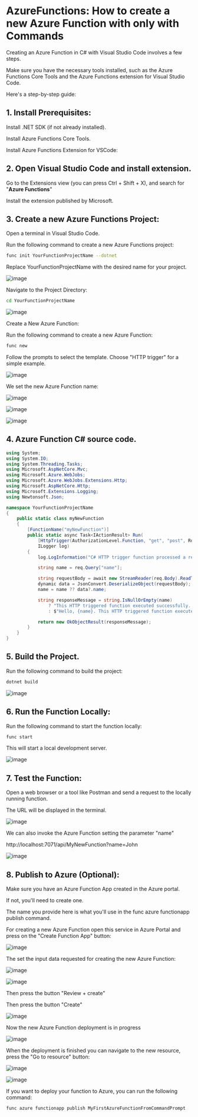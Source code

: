 # AzureFunctions: How to create a new Azure Function with only with Commands

Creating an Azure Function in C# with Visual Studio Code involves a few steps.

Make sure you have the necessary tools installed, such as the Azure Functions Core Tools and the Azure Functions extension for Visual Studio Code.

Here's a step-by-step guide:

## 1. Install Prerequisites:

Install .NET SDK (if not already installed).

Install Azure Functions Core Tools.

Install Azure Functions Extension for VSCode:

## 2. Open Visual Studio Code and install extension.

Go to the Extensions view (you can press Ctrl + Shift + X), and search for "**Azure Functions**"

Install the extension published by Microsoft.

## 3. Create a new Azure Functions Project:

Open a terminal in Visual Studio Code.

Run the following command to create a new Azure Functions project:

```bash
func init YourFunctionProjectName --dotnet
```

Replace YourFunctionProjectName with the desired name for your project.

![image](https://github.com/luiscoco/AzureFunctions_CreateNewWithCommands_in_VSCode/assets/32194879/8cb470a0-a54f-4003-8d48-e2a5b105bf50)

Navigate to the Project Directory:

```bash
cd YourFunctionProjectName
```

![image](https://github.com/luiscoco/AzureFunctions_CreateNewWithCommands_in_VSCode/assets/32194879/7d28a6f1-68e4-4663-aa04-ec9945a6e7ee)

Create a New Azure Function:

Run the following command to create a new Azure Function:

```bash
func new
```

Follow the prompts to select the template. Choose "HTTP trigger" for a simple example.

![image](https://github.com/luiscoco/AzureFunctions_CreateNewWithCommands_in_VSCode/assets/32194879/970ba539-6271-4bb5-b918-430923566096)

We set the new Azure Function name:

![image](https://github.com/luiscoco/AzureFunctions_CreateNewWithCommands_in_VSCode/assets/32194879/6f7b448d-3021-4fc3-9c94-17828cb70917)

![image](https://github.com/luiscoco/AzureFunctions_CreateNewWithCommands_in_VSCode/assets/32194879/a2ecf5da-09c6-40d0-8b0f-849f8f0fa831)

![image](https://github.com/luiscoco/AzureFunctions_CreateNewWithCommands_in_VSCode/assets/32194879/2cf70d7d-e909-42f4-8ced-5d42191f52cf)

## 4. Azure Function C# source code.

```csharp
using System;
using System.IO;
using System.Threading.Tasks;
using Microsoft.AspNetCore.Mvc;
using Microsoft.Azure.WebJobs;
using Microsoft.Azure.WebJobs.Extensions.Http;
using Microsoft.AspNetCore.Http;
using Microsoft.Extensions.Logging;
using Newtonsoft.Json;

namespace YourFunctionProjectName
{
    public static class myNewFunction
    {
        [FunctionName("myNewFunction")]
        public static async Task<IActionResult> Run(
            [HttpTrigger(AuthorizationLevel.Function, "get", "post", Route = null)] HttpRequest req,
            ILogger log)
        {
            log.LogInformation("C# HTTP trigger function processed a request.");

            string name = req.Query["name"];

            string requestBody = await new StreamReader(req.Body).ReadToEndAsync();
            dynamic data = JsonConvert.DeserializeObject(requestBody);
            name = name ?? data?.name;

            string responseMessage = string.IsNullOrEmpty(name)
                ? "This HTTP triggered function executed successfully. Pass a name in the query string or in the request body for a personalized response."
                : $"Hello, {name}. This HTTP triggered function executed successfully.";

            return new OkObjectResult(responseMessage);
        }
    }
}
```

## 5. Build the Project.

Run the following command to build the project:

```bash
dotnet build
```

![image](https://github.com/luiscoco/AzureFunctions_CreateNewWithCommands_in_VSCode/assets/32194879/9307d0f5-71ff-4e77-9eab-1016de935dd1)

## 6. Run the Function Locally:

Run the following command to start the function locally:

```bash
func start
```

This will start a local development server.

![image](https://github.com/luiscoco/AzureFunctions_CreateNewWithCommands_in_VSCode/assets/32194879/a67836b2-9685-4f2a-bef7-2351c583e3db)

## 7. Test the Function:

Open a web browser or a tool like Postman and send a request to the locally running function. 

The URL will be displayed in the terminal.

![image](https://github.com/luiscoco/AzureFunctions_CreateNewWithCommands_in_VSCode/assets/32194879/6c49ad63-645c-4a24-86a6-40b5fc21377f)

We can also invoke the Azure Function setting the parameter "name"

http://localhost:7071/api/MyNewFunction?name=John

![image](https://github.com/luiscoco/AzureFunctions_CreateNewWithCommands_in_VSCode/assets/32194879/ebfd5b30-dd70-43ff-b4d0-e255f136b447)

## 8. Publish to Azure (Optional):

Make sure you have an Azure Function App created in the Azure portal. 

If not, you'll need to create one.

The name you provide here is what you'll use in the func azure functionapp publish command.

For creating a new Azure Function open this service in Azure Portal and press on the "Create Function App" button:

![image](https://github.com/luiscoco/AzureFunctions_CreateNewWithCommands_in_VSCode/assets/32194879/628a8bd2-8740-4648-b754-ef0f3532a05d)

The set the input data requested for creating the new Azure Function:

![image](https://github.com/luiscoco/AzureFunctions_CreateNewWithCommands_in_VSCode/assets/32194879/2637a558-8168-41b6-b5f0-68bdd121b241)

![image](https://github.com/luiscoco/AzureFunctions_CreateNewWithCommands_in_VSCode/assets/32194879/f2129045-46e7-47d5-90ad-83951d2f70b0)

Then press the button "Review + create"

Then press the button "Create"

![image](https://github.com/luiscoco/AzureFunctions_CreateNewWithCommands_in_VSCode/assets/32194879/3a9ce4d9-8f2a-41b9-93f7-cfb40e2ca6a1)

Now the new Azure Function deployment is in progress

![image](https://github.com/luiscoco/AzureFunctions_CreateNewWithCommands_in_VSCode/assets/32194879/00295205-8762-48e8-ac32-a72e9aa532a7)

When the deployment is finished you can navigate to the new resource, press the "Go to resource" button:

![image](https://github.com/luiscoco/AzureFunctions_CreateNewWithCommands_in_VSCode/assets/32194879/22215f7b-73df-4307-9fa3-d105328b5080)

![image](https://github.com/luiscoco/AzureFunctions_CreateNewWithCommands_in_VSCode/assets/32194879/d0d64a8c-6f4c-4808-a1df-5ebf7f3c18c3)

If you want to deploy your function to Azure, you can run the following command:

```bash
func azure functionapp publish MyFirstAzureFunctionFromCommandPrompt
```

